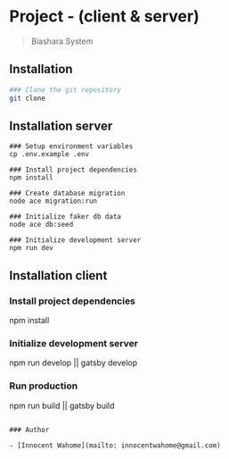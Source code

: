 # Project - (client & server)

> Biashara System

## Installation 

```bash
### Clone the git repository
git clone
```

## Installation server

```
### Setup environment variables
cp .env.example .env

### Install project dependencies
npm install

### Create database migration
node ace migration:run

### Initialize faker db data
node ace db:seed

### Initialize development server
npm run dev

```

## Installation client

### Install project dependencies
npm install

### Initialize development server
npm run develop || gatsby develop

### Run production
npm run build || gatsby build
```

### Author

- [Innocent Wahome](mailto: innocentwahome@gmail.com)
